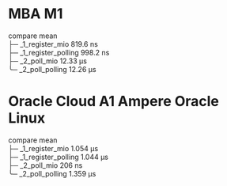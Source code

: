 # MBA M1
compare                  mean          
├─ _1_register_mio       819.6 ns      
├─ _1_register_polling   998.2 ns      
├─ _2_poll_mio           12.33 µs      
╰─ _2_poll_polling       12.26 µs      

# Oracle Cloud A1 Ampere Oracle Linux
compare                  mean          
├─ _1_register_mio       1.054 µs      
├─ _1_register_polling   1.044 µs      
├─ _2_poll_mio           206 ns        
╰─ _2_poll_polling       1.359 µs      
